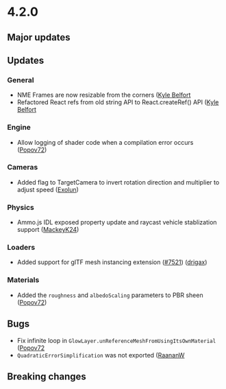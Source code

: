 # 4.2.0

## Major updates

## Updates

### General
- NME Frames are now resizable from the corners ([Kyle Belfort](https://github.com/belfortk)
- Refactored React refs from old string API to React.createRef() API ([Kyle Belfort](https://github.com/belfortk)

### Engine

- Allow logging of shader code when a compilation error occurs ([Popov72](https://github.com/Popov72))

### Cameras

- Added flag to TargetCamera to invert rotation direction and multiplier to adjust speed ([Exolun](https://github.com/Exolun))

### Physics

- Ammo.js IDL exposed property update and raycast vehicle stablization support ([MackeyK24](https://github.com/MackeyK24))

### Loaders
- Added support for glTF mesh instancing extension ([#7521](https://github.com/BabylonJS/Babylon.js/issues/7521)) ([drigax](https://github.com/Drigax))


### Materials
- Added the `roughness` and `albedoScaling` parameters to PBR sheen ([Popov72](https://github.com/Popov72))

## Bugs

- Fix infinite loop in `GlowLayer.unReferenceMeshFromUsingItsOwnMaterial` ([Popov72](https://github.com/Popov72)
- `QuadraticErrorSimplification` was not exported ([RaananW](https://github.com/Raananw)

## Breaking changes
